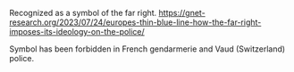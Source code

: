 Recognized as a symbol of the far right.
https://gnet-research.org/2023/07/24/europes-thin-blue-line-how-the-far-right-imposes-its-ideology-on-the-police/

Symbol has been forbidden in French gendarmerie and Vaud (Switzerland) police.